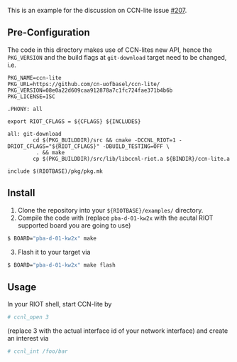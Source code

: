 This is an example for the discussion on CCN-lite issue [#207](https://github.com/cn-uofbasel/ccn-lite/issues/207).

## Pre-Configuration
The code in this directory makes use of CCN-lites new API, hence the ``PKG_VERSION`` and the build flags at ``git-download`` target need to be changed, i.e.
```
PKG_NAME=ccn-lite
PKG_URL=https://github.com/cn-uofbasel/ccn-lite/
PKG_VERSION=08e0a22d609caa912878a7c1fc724fae371b4b6b
PKG_LICENSE=ISC

.PHONY: all

export RIOT_CFLAGS = ${CFLAGS} ${INCLUDES}

all: git-download
        cd $(PKG_BUILDDIR)/src && cmake -DCCNL_RIOT=1 -DRIOT_CFLAGS="${RIOT_CFLAGS}" -DBUILD_TESTING=OFF \
         . && make
        cp $(PKG_BUILDDIR)/src/lib/libccnl-riot.a ${BINDIR}/ccn-lite.a

include $(RIOTBASE)/pkg/pkg.mk
```

## Install
1. Clone the repository into your ``${RIOTBASE}/examples/`` directory.
2. Compile the code with  (replace ``pba-d-01-kw2x`` with the acutal RIOT supported board you are going to use)
```bash
$ BOARD="pba-d-01-kw2x" make
```
3. Flash it to your target via
```bash
$ BOARD="pba-d-01-kw2x" make flash
```

## Usage
In your RIOT shell, start CCN-lite by
```bash
# ccnl_open 3
```
(replace 3 with the actual interface id of your network interface) and create an interest via
```bash
# ccnl_int /foo/bar
```
